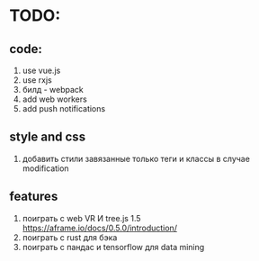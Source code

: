 # TODO:

## code: 
  1. use vue.js
  2. use rxjs
  3. билд - webpack
  4. add web workers
  5. add push notifications

## style and css
  1. добавить стили завязанные только теги и классы в случае modification
  
## features
  1. поиграть с web VR И tree.js
  1.5 https://aframe.io/docs/0.5.0/introduction/
  2. поиграть с rust для бэка
  3. поиграть с пандас и tensorflow для data mining 
  
